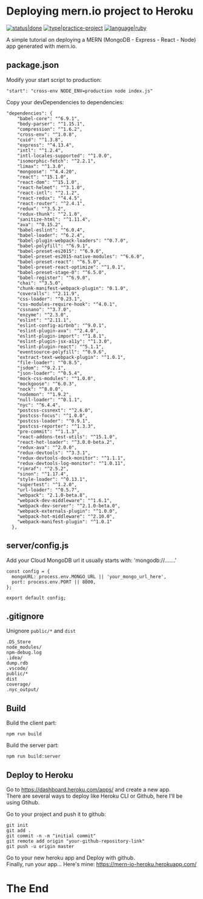 # Deploying mern.io project to Heroku
[![status|done](http://jeffreynerona.com/badges/status-done.svg)](http://jeffreynerona.com/projects) [![type|practice-project](http://jeffreynerona.com/badges/type-practiceproject.svg)](http://jeffreynerona.com/projects/) [![language|ruby](http://jeffreynerona.com/badges/language-javascript.svg)](http://jeffreynerona.com/projects/javascript)

A simple tutorial on deploying a MERN (MongoDB - Express - React - Node) app generated with mern.io.

## package.json
Modify your start script to production:
```
"start": "cross-env NODE_ENV=production node index.js"
```
Copy your devDependencies to dependencies:
```
"dependencies": {
    "babel-core": "^6.9.1",
    "body-parser": "^1.15.1",
    "compression": "^1.6.2",
    "cross-env": "^1.0.8",
    "cuid": "^1.3.8",
    "express": "^4.13.4",
    "intl": "^1.2.4",
    "intl-locales-supported": "^1.0.0",
    "isomorphic-fetch": "^2.2.1",
    "limax": "^1.3.0",
    "mongoose": "^4.4.20",
    "react": "^15.1.0",
    "react-dom": "^15.1.0",
    "react-helmet": "^3.1.0",
    "react-intl": "^2.1.2",
    "react-redux": "^4.4.5",
    "react-router": "^2.4.1",
    "redux": "^3.5.2",
    "redux-thunk": "^2.1.0",
    "sanitize-html": "^1.11.4",
    "ava": "^0.15.2",
    "babel-eslint": "^6.0.4",
    "babel-loader": "^6.2.4",
    "babel-plugin-webpack-loaders": "^0.7.0",
    "babel-polyfill": "^6.9.1",
    "babel-preset-es2015": "^6.9.0",
    "babel-preset-es2015-native-modules": "^6.6.0",
    "babel-preset-react": "^6.5.0",
    "babel-preset-react-optimize": "^1.0.1",
    "babel-preset-stage-0": "^6.5.0",
    "babel-register": "^6.9.0",
    "chai": "^3.5.0",
    "chunk-manifest-webpack-plugin": "0.1.0",
    "coveralls": "^2.11.9",
    "css-loader": "^0.23.1",
    "css-modules-require-hook": "^4.0.1",
    "cssnano": "^3.7.0",
    "enzyme": "^2.3.0",
    "eslint": "^2.11.1",
    "eslint-config-airbnb": "^9.0.1",
    "eslint-plugin-ava": "^2.4.0",
    "eslint-plugin-import": "^1.8.1",
    "eslint-plugin-jsx-a11y": "^1.3.0",
    "eslint-plugin-react": "^5.1.1",
    "eventsource-polyfill": "^0.9.6",
    "extract-text-webpack-plugin": "^1.0.1",
    "file-loader": "^0.8.5",
    "jsdom": "^9.2.1",
    "json-loader": "^0.5.4",
    "mock-css-modules": "^1.0.0",
    "mockgoose": "^6.0.3",
    "nock": "^8.0.0",
    "nodemon": "^1.9.2",
    "null-loader": "^0.1.1",
    "nyc": "^6.4.4",
    "postcss-cssnext": "^2.6.0",
    "postcss-focus": "^1.0.0",
    "postcss-loader": "^0.9.1",
    "postcss-reporter": "^1.3.3",
    "pre-commit": "^1.1.3",
    "react-addons-test-utils": "^15.1.0",
    "react-hot-loader": "^3.0.0-beta.2",
    "redux-ava": "^2.0.0",
    "redux-devtools": "^3.3.1",
    "redux-devtools-dock-monitor": "^1.1.1",
    "redux-devtools-log-monitor": "^1.0.11",
    "rimraf": "^2.5.2",
    "sinon": "^1.17.4",
    "style-loader": "^0.13.1",
    "supertest": "^1.2.0",
    "url-loader": "^0.5.7",
    "webpack": "2.1.0-beta.8",
    "webpack-dev-middleware": "^1.6.1",
    "webpack-dev-server": "^2.1.0-beta.0",
    "webpack-externals-plugin": "^1.0.0",
    "webpack-hot-middleware": "^2.10.0",
    "webpack-manifest-plugin": "^1.0.1"
  },
```

## server/config.js
Add your Cloud MongoDB url
it usually starts with: 'mongodb://.......'
```
const config = {
  mongoURL: process.env.MONGO_URL || 'your_mongo_url_here',
  port: process.env.PORT || 8000,
};

export default config;
```
## .gitignore
Unignore `public/*` and `dist`
```
.DS_Store
node_modules/
npm-debug.log
.idea/
dump.rdb
.vscode/
public/*
dist
coverage/
.nyc_output/
```
## Build
Build the client part:
```
npm run build
```
Build the server part:
```
npm run build:server
```

## Deploy to Heroku
Go to https://dashboard.heroku.com/apps/ and create a new app.<br>
There are several ways to deploy like Heroku CLI or Github, here I'll be using Gtihub.

Go to your project and push it to github:
```
git init
git add .
git commit -n -m "initial commit"
git remote add origin "your-github-repository-link"
git push -u origin master
```
Go to your new heroku app and Deploy with github.<br>
Finally, run your app... Here's mine: https://mern-io-heroku.herokuapp.com/
# The End
